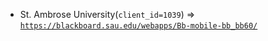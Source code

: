  - St. Ambrose University(`client_id=1039`) => [`https://blackboard.sau.edu/webapps/Bb-mobile-bb_bb60/`](https://blackboard.sau.edu/webapps/Bb-mobile-bb_bb60/)
